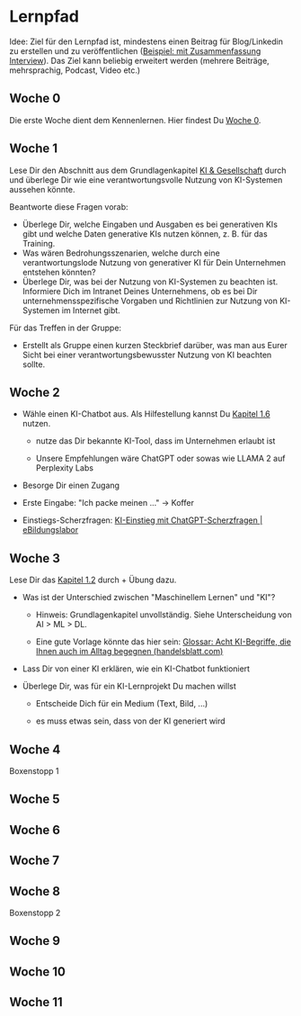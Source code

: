 # Lernpfad

Idee: Ziel für den Lernpfad ist, mindestens einen Beitrag für Blog/Linkedin zu erstellen und zu veröffentlichen ([Beispiel: mit Zusammenfassung Interview](https://www.linkedin.com/feed/update/urn:li:activity:7110171493103198209/)). Das Ziel kann beliebig erweitert werden (mehrere Beiträge, mehrsprachig, Podcast, Video etc.)

## Woche 0

Die erste Woche dient dem Kennenlernen. Hier findest Du [Woche 0](2-0-Woche-0.md).

## Woche 1

Lese Dir den Abschnitt aus dem Grundlagenkapitel [KI & Gesellschaft](1-7-ai-and-society.md) durch und überlege Dir wie eine verantwortungsvolle Nutzung von KI-Systemen aussehen könnte. 

Beantworte diese Fragen vorab:

- Überlege Dir, welche Eingaben und Ausgaben es bei generativen KIs gibt und welche Daten generative KIs nutzen können, z. B. für das Training.
- Was wären Bedrohungsszenarien, welche durch eine verantwortungslode Nutzung von generativer KI für Dein Unternehmen entstehen könnten?
- Überlege Dir, was bei der Nutzung von KI-Systemen zu beachten ist. Informiere Dich im Intranet Deines Unternehmens, ob es bei Dir unternehmensspezifische Vorgaben und Richtlinien zur Nutzung von KI-Systemen im Internet gibt.

Für das Treffen in der Gruppe:

- Erstellt als Gruppe einen kurzen Steckbrief darüber, was man aus Eurer Sicht bei einer verantwortungsbewusster Nutzung von KI beachten sollte.

## Woche 2

- Wähle einen KI-Chatbot aus. Als Hilfestellung kannst Du [Kapitel 1.6](1-6-ai-tools-services.md) nutzen.
  
  - nutze das Dir bekannte KI-Tool, dass im Unternehmen erlaubt ist
  
  - Unsere Empfehlungen wäre ChatGPT oder sowas wie LLAMA 2 auf Perplexity Labs

- Besorge Dir einen Zugang

- Erste Eingabe: "Ich packe meinen ..." -> Koffer

- Einstiegs-Scherzfragen: [KI-Einstieg mit ChatGPT-Scherzfragen | eBildungslabor](https://ebildungslabor.de/blog/ki-einstieg-mit-chatgpt-scherzfragen/)

## Woche 3

Lese Dir das [Kapitel 1.2](1-2-ai-machine-learning.md) durch + Übung dazu.

- Was ist der Unterschied zwischen "Maschinellem Lernen" und "KI"?
  
  - Hinweis: Grundlagenkapitel unvollständig. Siehe Unterscheidung von AI > ML > DL.
  
  - Eine gute Vorlage könnte das hier sein: [Glossar: Acht KI-Begriffe, die Ihnen auch im Alltag begegnen (handelsblatt.com)](https://www.handelsblatt.com/technik/ki/glossar-acht-ki-begriffe-die-ihnen-auch-im-alltag-begegnen/29431606.html)

- Lass Dir von einer KI erklären, wie ein KI-Chatbot funktioniert

- Überlege Dir, was für ein KI-Lernprojekt Du machen willst
  
  - Entscheide Dich für ein Medium (Text, Bild, ...)
  
  - es muss etwas sein, dass von der KI generiert wird

## Woche 4

Boxenstopp 1

## Woche 5

## Woche 6

## Woche 7

## Woche 8

Boxenstopp 2

## Woche 9

## Woche 10

## Woche 11
